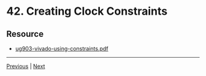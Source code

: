 # 42. Creating Clock Constraints

## Resource

-   [ug903-vivado-using-constraints.pdf](https://rfpga.s3.us-west-1.amazonaws.com/Learn-Vivado-from-Top-to-Bottom_Your-Complete-Guide/ug903-vivado-using-constraints.pdf)

---

[Previous](./41_Applying-IO-Constraints.md) | [Next](./43_TCL-Script-Introduction.md)